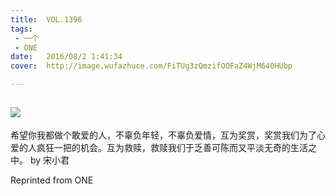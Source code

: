 ```yaml
---
title:	VOL.1396
tags:
 - 一个
 - ONE
date:	2016/08/2 1:41:34
cover:	http://image.wufazhuce.com/FiTUg3zQmzifOOFaZ4WjM640HUbp

---
```

![](http://image.wufazhuce.com/FiTUg3zQmzifOOFaZ4WjM640HUbp)
---

希望你我都做个敢爱的人，不辜负年轻，不辜负爱情，互为奖赏，奖赏我们为了心爱的人疯狂一把的机会。互为救赎，救赎我们于乏善可陈而又平淡无奇的生活之中。 by 宋小君
 
Reprinted from ONE
